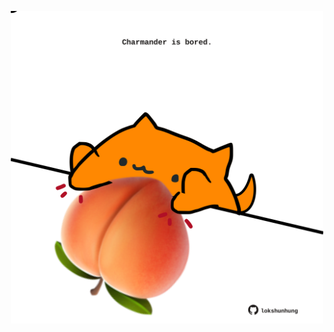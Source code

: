 <!-- built at 09/03/2022, 03:01:43 UTC -->
<p align="center">
  <img width="500" height="500" src="./ReadmeImage.svg">
</p>
